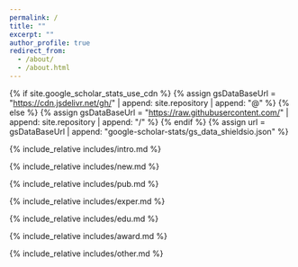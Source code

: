 ```yaml
---
permalink: /
title: ""
excerpt: ""
author_profile: true
redirect_from: 
  - /about/
  - /about.html
---
```


{% if site.google_scholar_stats_use_cdn %}
{% assign gsDataBaseUrl = "https://cdn.jsdelivr.net/gh/" | append: site.repository | append: "@" %}
{% else %}
{% assign gsDataBaseUrl = "https://raw.githubusercontent.com/" | append: site.repository | append: "/" %}
{% endif %}
{% assign url = gsDataBaseUrl | append: "google-scholar-stats/gs_data_shieldsio.json" %}

<span class='anchor' id='about-me'></span>

{% include_relative includes/intro.md %}

{% include_relative includes/new.md %}

{% include_relative includes/pub.md %}

{% include_relative includes/exper.md %}

{% include_relative includes/edu.md %}

{% include_relative includes/award.md %}

{% include_relative includes/other.md %}

<div id="clustrmaps-container" style="width: 200px; height: 200px; margin: 20px auto; overflow: hidden;">
  <script type="text/javascript" id="clstr_globe" src="https://clustrmaps.com/globe.js?d=1S35OY4EW-icFHp1QQQkUQj6qQja0TJHaHBF_3opuyk"></script>
</div>
